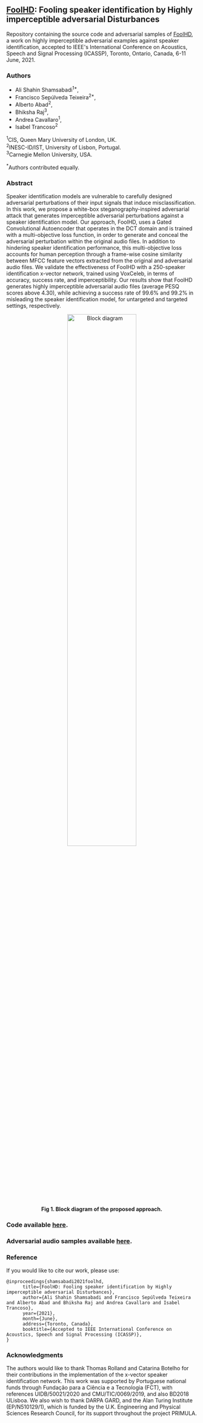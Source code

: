 ## [FoolHD](https://fsepteixeira.github.io/FoolHD/): Fooling speaker identification by Highly imperceptible adversarial Disturbances

Repository containing the source code and adversarial samples of [FoolHD](https://arxiv.org/abs/2011.08483), a work on highly imperceptible adversarial examples against speaker identification, accepted to IEEE's International Conference on Acoustics, Speech and Signal Processing (ICASSP), Toronto, Ontario, Canada, 6-11 June, 2021.

### Authors
- Ali Shahin Shamsabadi<sup>1*</sup>, 
- Francisco Sepúlveda Teixeira<sup>2*</sup>, 
- Alberto Abad<sup>2</sup>, 
- Bhiksha Raj<sup>3</sup>, 
- Andrea Cavallaro<sup>1</sup>, 
- Isabel Trancoso<sup>2</sup></emph>

<sup>1</sup>CIS, Queen Mary University of London, UK.  
<sup>2</sup>INESC-ID/IST, University of Lisbon, Portugal.  
<sup>3</sup>Carnegie Mellon University, USA.

<sup>\*</sup>Authors contributed equally.  

### Abstract 
Speaker identification models are vulnerable to carefully designed adversarial perturbations of their input signals that induce misclassification. 
In this work, we propose a white-box steganography-inspired adversarial attack that generates imperceptible adversarial  perturbations against a speaker identification model.
Our approach, FoolHD, uses a Gated Convolutional Autoencoder that operates in the DCT domain and is trained with a multi-objective loss function, in order to generate and conceal the adversarial perturbation within the original audio files. In addition to hindering speaker identification performance, this multi-objective loss accounts for human perception through a frame-wise cosine similarity between MFCC feature vectors extracted from the original and adversarial audio files. We validate the effectiveness of FoolHD with a 250-speaker identification x-vector network, trained using VoxCeleb, in terms of accuracy, success rate, and imperceptibility.
Our results show that FoolHD generates highly imperceptible adversarial audio files (average PESQ scores above 4.30), while achieving a success rate of 99.6% and 99.2% in misleading the speaker identification model, for untargeted and targeted settings, respectively.

<p align="center"><img src="figs/BlockDiagram.png" alt="Block diagram" title="Block diagram of the proposed approach." width="60%" heigh="60%"/></p>
<p align="center"><b>Fig 1. Block diagram of the proposed approach.</b></p>

### Code available [here](https://github.com/fsepteixeira/FoolHD/tree/main/code).

### Adversarial audio samples available [here](http://fsepteixeira.github.io/FoolHD/samples).


### Reference
If you would like to cite our work, please use:
```
@inproceedings{shamsabadi2021foolhd,
      title={FoolHD: Fooling speaker identification by Highly imperceptible adversarial Disturbances}, 
      author={Ali Shahin Shamsabadi and Francisco Sepúlveda Teixeira and Alberto Abad and Bhiksha Raj and Andrea Cavallaro and Isabel Trancoso},
      year={2021},
      month={June},
      address={Toronto, Canada},
      booktitle={Accepted to IEEE International Conference on Acoustics, Speech and Signal Processing (ICASSP)},
}
```
### Acknowledgments
The authors would like to thank Thomas Rolland and Catarina Botelho for their contributions in the implementation of the x-vector speaker identification network. 
This work was supported by Portuguese national funds through Fundação para a Ciência e a Tecnologia (FCT), with references UIDB/50021/2020 and CMU/TIC/0069/2019, and also BD2018 ULisboa. We also wish to thank DARPA GARD, and the Alan Turing Institute (EP/N510129/1), which is funded by the U.K. Engineering and Physical Sciences Research Council, for its support throughout the project PRIMULA.

